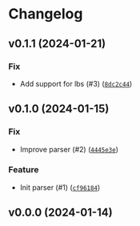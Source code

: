 # Changelog

## v0.1.1 (2024-01-21)

### Fix

- Add support for lbs (#3) ([`8dc2c44`](https://github.com/Bluetooth-Devices/xiaogui-ble/commit/8dc2c440b0cd991df1c507c6d0cb3d6ada24f377))

## v0.1.0 (2024-01-15)

### Fix

- Improve parser (#2) ([`4445e3e`](https://github.com/Bluetooth-Devices/xiaogui-ble/commit/4445e3ea08db355f72cc68c7ceb37d63fc5a754e))

### Feature

- Init parser (#1) ([`cf96184`](https://github.com/Bluetooth-Devices/xiaogui-ble/commit/cf96184e32d88d8ea3a8a9fd44f660a759defa46))

## v0.0.0 (2024-01-14)
